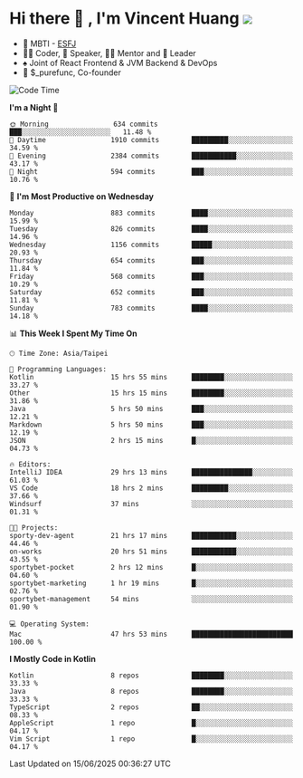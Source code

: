 # Hi there 👋 , I'm Vincent Huang ![](https://komarev.com/ghpvc/?username=Jian-Min-Huang)
- 👀 MBTI - [ESFJ](https://www.16personalities.com/esfj-personality)
- 👨‍💻 Coder, 🎤 Speaker, 👨‍🏫 Mentor and 🚀 Leader
- ♠️ Joint of React Frontend & JVM Backend & DevOps
- 💼 $_purefunc, Co-founder

<!--START_SECTION:waka-->
![Code Time](http://img.shields.io/badge/Code%20Time-5%2C452%20hrs%203%20mins-blue)

**I'm a Night 🦉** 

```text
🌞 Morning                634 commits         ███░░░░░░░░░░░░░░░░░░░░░░   11.48 % 
🌆 Daytime                1910 commits        █████████░░░░░░░░░░░░░░░░   34.59 % 
🌃 Evening                2384 commits        ███████████░░░░░░░░░░░░░░   43.17 % 
🌙 Night                  594 commits         ███░░░░░░░░░░░░░░░░░░░░░░   10.76 % 
```
📅 **I'm Most Productive on Wednesday** 

```text
Monday                   883 commits         ████░░░░░░░░░░░░░░░░░░░░░   15.99 % 
Tuesday                  826 commits         ████░░░░░░░░░░░░░░░░░░░░░   14.96 % 
Wednesday                1156 commits        █████░░░░░░░░░░░░░░░░░░░░   20.93 % 
Thursday                 654 commits         ███░░░░░░░░░░░░░░░░░░░░░░   11.84 % 
Friday                   568 commits         ███░░░░░░░░░░░░░░░░░░░░░░   10.29 % 
Saturday                 652 commits         ███░░░░░░░░░░░░░░░░░░░░░░   11.81 % 
Sunday                   783 commits         ████░░░░░░░░░░░░░░░░░░░░░   14.18 % 
```


📊 **This Week I Spent My Time On** 

```text
🕑︎ Time Zone: Asia/Taipei

💬 Programming Languages: 
Kotlin                   15 hrs 55 mins      ████████░░░░░░░░░░░░░░░░░   33.27 % 
Other                    15 hrs 15 mins      ████████░░░░░░░░░░░░░░░░░   31.86 % 
Java                     5 hrs 50 mins       ███░░░░░░░░░░░░░░░░░░░░░░   12.21 % 
Markdown                 5 hrs 50 mins       ███░░░░░░░░░░░░░░░░░░░░░░   12.19 % 
JSON                     2 hrs 15 mins       █░░░░░░░░░░░░░░░░░░░░░░░░   04.73 % 

🔥 Editors: 
IntelliJ IDEA            29 hrs 13 mins      ███████████████░░░░░░░░░░   61.03 % 
VS Code                  18 hrs 2 mins       █████████░░░░░░░░░░░░░░░░   37.66 % 
Windsurf                 37 mins             ░░░░░░░░░░░░░░░░░░░░░░░░░   01.31 % 

🐱‍💻 Projects: 
sporty-dev-agent         21 hrs 17 mins      ███████████░░░░░░░░░░░░░░   44.46 % 
on-works                 20 hrs 51 mins      ███████████░░░░░░░░░░░░░░   43.55 % 
sportybet-pocket         2 hrs 12 mins       █░░░░░░░░░░░░░░░░░░░░░░░░   04.60 % 
sportybet-marketing      1 hr 19 mins        █░░░░░░░░░░░░░░░░░░░░░░░░   02.76 % 
sportybet-management     54 mins             ░░░░░░░░░░░░░░░░░░░░░░░░░   01.90 % 

💻 Operating System: 
Mac                      47 hrs 53 mins      █████████████████████████   100.00 % 
```

**I Mostly Code in Kotlin** 

```text
Kotlin                   8 repos             ████████░░░░░░░░░░░░░░░░░   33.33 % 
Java                     8 repos             ████████░░░░░░░░░░░░░░░░░   33.33 % 
TypeScript               2 repos             ██░░░░░░░░░░░░░░░░░░░░░░░   08.33 % 
AppleScript              1 repo              █░░░░░░░░░░░░░░░░░░░░░░░░   04.17 % 
Vim Script               1 repo              █░░░░░░░░░░░░░░░░░░░░░░░░   04.17 % 
```




 Last Updated on 15/06/2025 00:36:27 UTC
<!--END_SECTION:waka-->
